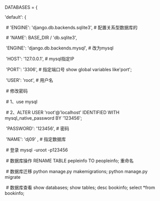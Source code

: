 DATABASES = {

  'default': {

​    \# 'ENGINE': 'django.db.backends.sqlite3',     # 配置关系型数据库的

​    \# 'NAME': BASE_DIR / 'db.sqlite3',

​    'ENGINE': 'django.db.backends.mysql',  # 改为mysql     

​    'HOST': '127.0.0.1',           # mysql指定IP

​    'PORT': '3306',             # 指定端口号     show global variables like'port';

​    'USER': 'root',             # 用户名

​    \# 修改密码

​    \# 1、use mysql

​    \# 2、ALTER USER 'root'@'localhost' IDENTIFIED WITH mysql_native_password BY '123456';

​    'PASSWORD': '123456',          # 密码       

​    'NAME': 'dj09' ,             # 指定数据库    

​    \# 登录      mysql -uroot -p123456 

​    \# 数据库操作   RENAME TABLE pepleinfo TO peopleinfo;  重命名

​    \# 数据库迁移   python manage.py makemigrations;   python manage.py migrate

​    \# 数据库查看   show databases;   show tables;   desc bookinfo;   select *from bookinfo;